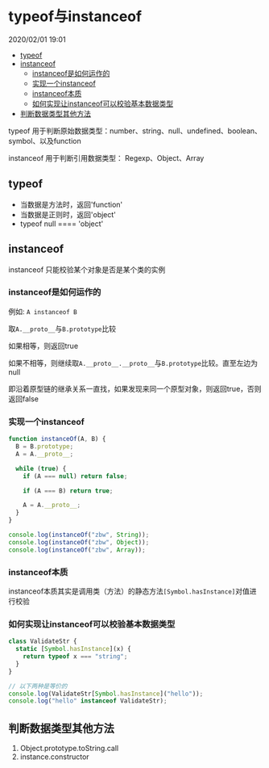 # typeof与instanceof

2020/02/01 19:01

<!-- TOC -->

- [typeof](#typeof)
- [instanceof](#instanceof)
  - [instanceof是如何运作的](#instanceof是如何运作的)
  - [实现一个instanceof](#实现一个instanceof)
  - [instanceof本质](#instanceof本质)
  - [如何实现让instanceof可以校验基本数据类型](#如何实现让instanceof可以校验基本数据类型)
- [判断数据类型其他方法](#判断数据类型其他方法)

<!-- /TOC -->
typeof 用于判断原始数据类型：number、string、null、undefined、boolean、symbol、以及function

instanceof 用于判断引用数据类型： Regexp、Object、Array

## typeof

- 当数据是方法时，返回'function'
- 当数据是正则时，返回'object'
- typeof null ==== 'object'

## instanceof

instanceof 只能校验某个对象是否是某个类的实例

### instanceof是如何运作的

例如: `A instanceof B`

取`A.__proto__`与`B.prototype`比较

如果相等，则返回true

如果不相等，则继续取`A.__proto__.__proto__`与`B.prototype`比较。直至左边为null

即沿着原型链的继承关系一直找，如果发现来同一个原型对象，则返回true，否则返回false

### 实现一个instanceof

```js
function instanceOf(A, B) {
  B = B.prototype;
  A = A.__proto__;

  while (true) {
    if (A === null) return false;

    if (A === B) return true;

    A = A.__proto__;
  }
}

console.log(instanceOf("zbw", String));
console.log(instanceOf("zbw", Object));
console.log(instanceOf("zbw", Array));
```

### instanceof本质

instanceof本质其实是调用类（方法）的静态方法`[Symbol.hasInstance]`对值进行校验

### 如何实现让instanceof可以校验基本数据类型

```js
class ValidateStr {
  static [Symbol.hasInstance](x) {
    return typeof x === "string";
  }
}

// 以下两种是等价的
console.log(ValidateStr[Symbol.hasInstance]("hello"));
console.log("hello" instanceof ValidateStr);
```

## 判断数据类型其他方法

1. Object.prototype.toString.call
2. instance.constructor
